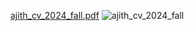 
[ajith_cv_2024_fall.pdf](https://github.com/user-attachments/files/17265109/ajith_cv_2024_fall.pdf)
![ajith_cv_2024_fall](https://github.com/user-attachments/assets/52eefa46-e605-4e20-bff6-42b5d9f8aac3)
